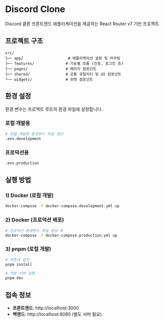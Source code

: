 # Discord Clone

Discord 클론 프론트엔드 애플리케이션을 제공하는 React Router v7 기반 프로젝트

## 프로젝트 구조

```
src/
├── app/                    # 애플리케이션 설정 및 라우팅
├── features/              # 기능별 모듈 (인증, 로그인 등)
├── pages/                 # 페이지 컴포넌트
├── shared/                # 공통 유틸리티 및 UI 컴포넌트
└── widgets/               # 위젯 컴포넌트
```

## 환경 설정

환경 변수는 프로젝트 루트의 환경 파일에 설정합니다.

### 로컬 개발용
```bash
# 로컬 개발용 환경변수 파일 생성
.env.development
```

### 프로덕션용
```bash
.env.production
```

## 실행 방법

### 1) Docker (로컬 개발)

```bash
docker-compose -f docker-compose.development.yml up
```

### 2) Docker (프로덕션 배포)

```bash
# 프로덕션 환경변수 파일 생성 후
docker-compose -f docker-compose.production.yml up
```

### 3) pnpm (로컬 개발)

```bash
# 의존성 설치
pnpm install

# 개발 서버 실행
pnpm dev
```

## 접속 정보

- **프론트엔드**: http://localhost:3000
- **백엔드**: http://localhost:8080 (별도 서버 필요)